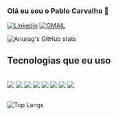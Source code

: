 
### Olá eu sou o Pablo Carvalho 🦇

[![Linkedin](https://img.shields.io/badge/LinkedIn-0077B5?style=for-the-badge&logo=linkedin&logoColor=white)](https://www.linkedin.com/in/pablo-carvalho-140255260/)
[![GMAIL](https://img.shields.io/badge/Gmail-D14836?style=for-the-badge&logo=gmail&logoColor=white)](mailto:devpablocarvalho@gmail.com)

![Anurag's GitHub stats](https://github-readme-stats.vercel.app/api?username=PabloCsDev&show_icons=true&theme=tokyonight&hide_rank=true)




## Tecnologias que eu uso

<div style="dispaly: inline_block"><br/>
    <img align="center" all="JavaScript" src="https://img.shields.io/badge/JavaScript-F7DF1E?style=for-the-badge&logo=javascript&logoColor=black"/>
    <img align="center" all="HTML5" src="https://img.shields.io/badge/HTML5-E34F26?style=for-the-badge&logo=html5&logoColor=white"/>
    <img align="center" all="CSS3" src="https://img.shields.io/badge/CSS3-1572B6?style=for-the-badge&logo=css3&logoColor=white"/>
    <img align="center" all="ANGULAR" src="https://img.shields.io/badge/Angular-DD0031?style=for-the-badge&logo=angular&logoColor=white"/>
    <img align="center" all="DART" src="https://img.shields.io/badge/Dart-0175C2?style=for-the-badge&logo=dart&logoColor=white"/>
    <img align="center" all="FLUTTER" src="https://img.shields.io/badge/Flutter-02569B?style=for-the-badge&logo=flutter&logoColor=white"/>
      <img align="center" all="LINUX" src="https://img.shields.io/badge/Linux-FCC624?style=for-the-badge&logo=linux&logoColor=black"/>
      <img align="center" all="GIT" src="https://img.shields.io/badge/GIT-E44C30?style=for-the-badge&logo=git&logoColor=white"/>

</div><br/>

![Top Langs](https://github-readme-stats.vercel.app/api/top-langs/?username=PabloCsDev&layout=donut)
